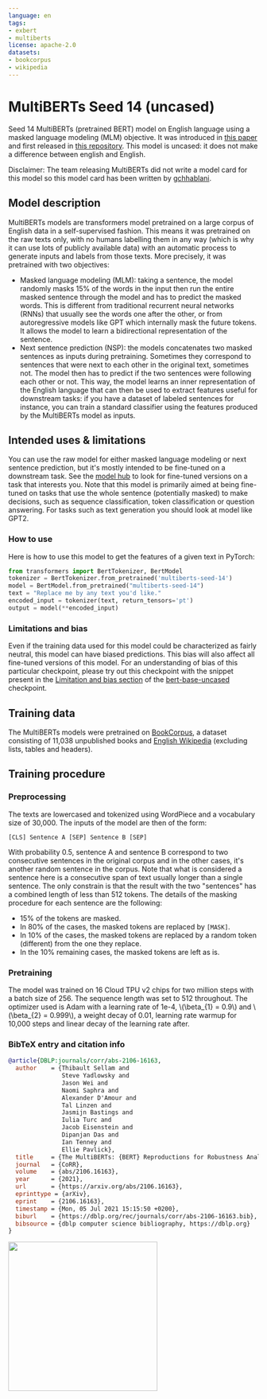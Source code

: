 ```yaml
---
language: en
tags:
- exbert
- multiberts
license: apache-2.0
datasets:
- bookcorpus
- wikipedia
---
```

# MultiBERTs Seed 14 (uncased)

Seed 14 MultiBERTs (pretrained BERT) model on English language using a masked language modeling (MLM) objective. It was introduced in
[this paper](https://arxiv.org/pdf/2106.16163.pdf) and first released in
[this repository](https://github.com/google-research/language/tree/master/language/multiberts). This model is uncased: it does not make a difference
between english and English.

Disclaimer: The team releasing MultiBERTs did not write a model card for this model so this model card has been written by [gchhablani](https://hf.co/gchhablani).

## Model description

MultiBERTs models are transformers model pretrained on a large corpus of English data in a self-supervised fashion. This means it
was pretrained on the raw texts only, with no humans labelling them in any way (which is why it can use lots of
publicly available data) with an automatic process to generate inputs and labels from those texts. More precisely, it
was pretrained with two objectives:

- Masked language modeling (MLM): taking a sentence, the model randomly masks 15% of the words in the input then run
  the entire masked sentence through the model and has to predict the masked words. This is different from traditional
  recurrent neural networks (RNNs) that usually see the words one after the other, or from autoregressive models like
  GPT which internally mask the future tokens. It allows the model to learn a bidirectional representation of the
  sentence.
- Next sentence prediction (NSP): the models concatenates two masked sentences as inputs during pretraining. Sometimes
  they correspond to sentences that were next to each other in the original text, sometimes not. The model then has to
  predict if the two sentences were following each other or not.
  This way, the model learns an inner representation of the English language that can then be used to extract features
  useful for downstream tasks: if you have a dataset of labeled sentences for instance, you can train a standard
  classifier using the features produced by the MultiBERTs model as inputs.

## Intended uses & limitations

You can use the raw model for either masked language modeling or next sentence prediction, but it's mostly intended to
be fine-tuned on a downstream task. See the [model hub](https://huggingface.co/models?filter=multiberts) to look for
fine-tuned versions on a task that interests you.
Note that this model is primarily aimed at being fine-tuned on tasks that use the whole sentence (potentially masked)
to make decisions, such as sequence classification, token classification or question answering. For tasks such as text
generation you should look at model like GPT2.

### How to use

Here is how to use this model to get the features of a given text in PyTorch:

```python
from transformers import BertTokenizer, BertModel
tokenizer = BertTokenizer.from_pretrained('multiberts-seed-14')
model = BertModel.from_pretrained("multiberts-seed-14")
text = "Replace me by any text you'd like."
encoded_input = tokenizer(text, return_tensors='pt')
output = model(**encoded_input)
```

### Limitations and bias

Even if the training data used for this model could be characterized as fairly neutral, this model can have biased
predictions. This bias will also affect all fine-tuned versions of this model. For an understanding of bias of this particular
checkpoint, please try out this checkpoint with the snippet present in the [Limitation and bias section](https://huggingface.co/bert-base-uncased#limitations-and-bias) of the [bert-base-uncased](https://huggingface.co/bert-base-uncased) checkpoint.

## Training data

The MultiBERTs models were pretrained on [BookCorpus](https://yknzhu.wixsite.com/mbweb), a dataset consisting of 11,038
unpublished books and [English Wikipedia](https://en.wikipedia.org/wiki/English_Wikipedia) (excluding lists, tables and
headers).

## Training procedure

### Preprocessing

The texts are lowercased and tokenized using WordPiece and a vocabulary size of 30,000. The inputs of the model are
then of the form:

```
[CLS] Sentence A [SEP] Sentence B [SEP]
```

With probability 0.5, sentence A and sentence B correspond to two consecutive sentences in the original corpus and in
the other cases, it's another random sentence in the corpus. Note that what is considered a sentence here is a
consecutive span of text usually longer than a single sentence. The only constrain is that the result with the two
"sentences" has a combined length of less than 512 tokens.
The details of the masking procedure for each sentence are the following:

- 15% of the tokens are masked.
- In 80% of the cases, the masked tokens are replaced by `[MASK]`.
- In 10% of the cases, the masked tokens are replaced by a random token (different) from the one they replace.
- In the 10% remaining cases, the masked tokens are left as is.

### Pretraining

The model was trained on 16 Cloud TPU v2 chips for two million steps with a batch size
of 256. The sequence length was set to 512 throughout. The optimizer
used is Adam with a learning rate of 1e-4, \\(\beta_{1} = 0.9\\) and \\(\beta_{2} = 0.999\\), a weight decay of 0.01,
learning rate warmup for 10,000 steps and linear decay of the learning rate after.

### BibTeX entry and citation info

```bibtex
@article{DBLP:journals/corr/abs-2106-16163,
  author    = {Thibault Sellam and
               Steve Yadlowsky and
               Jason Wei and
               Naomi Saphra and
               Alexander D'Amour and
               Tal Linzen and
               Jasmijn Bastings and
               Iulia Turc and
               Jacob Eisenstein and
               Dipanjan Das and
               Ian Tenney and
               Ellie Pavlick},
  title     = {The MultiBERTs: {BERT} Reproductions for Robustness Analysis},
  journal   = {CoRR},
  volume    = {abs/2106.16163},
  year      = {2021},
  url       = {https://arxiv.org/abs/2106.16163},
  eprinttype = {arXiv},
  eprint    = {2106.16163},
  timestamp = {Mon, 05 Jul 2021 15:15:50 +0200},
  biburl    = {https://dblp.org/rec/journals/corr/abs-2106-16163.bib},
  bibsource = {dblp computer science bibliography, https://dblp.org}
}
```

<a href="https://huggingface.co/exbert/?model=multiberts">
	<img width="300px" src="https://cdn-media.huggingface.co/exbert/button.png">
</a>
